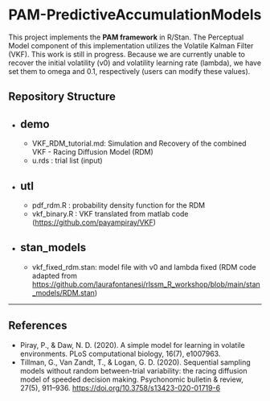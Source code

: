 # PAM-PredictiveAccumulationModels

This project implements the **PAM framework** in R/Stan. The Perceptual Model component of this implementation utilizes the Volatile Kalman Filter (VKF). This work is still in progress. Because we are currently unable to recover the initial volatility (v0) and volatility learning rate (lambda), we have set them to omega and 0.1, respectively (users can modify these values). 

## Repository Structure
* ## demo
  - VKF_RDM_tutorial.md: Simulation and Recovery of the combined VKF - Racing Diffusion Model (RDM)
  - u.rds : trial list (input)
* ## utl
  - pdf_rdm.R : probability density function for the RDM
  - vkf_binary.R : VKF translated from matlab code (https://github.com/payampiray/VKF)
* ## stan_models
  - vkf_fixed_rdm.stan: model file with v0 and lambda fixed (RDM code adapted from https://github.com/laurafontanesi/rlssm_R_workshop/blob/main/stan_models/RDM.stan)

-----------------------
## References
- Piray, P., & Daw, N. D. (2020). A simple model for learning in volatile environments. PLoS computational biology, 16(7), e1007963.
- Tillman, G., Van Zandt, T., & Logan, G. D. (2020). Sequential sampling models without random between-trial variability: the racing diffusion model of speeded decision making. Psychonomic bulletin & review, 27(5), 911–936. https://doi.org/10.3758/s13423-020-01719-6

